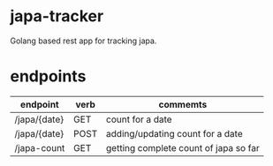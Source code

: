 # japa-tracker
Golang based rest app for tracking japa.

# endpoints

| endpoint| verb | commemts |
|-|-|-|
|/japa/{date}|GET| count for a date | 
|/japa/{date}|POST|adding/updating count for a date|
|/japa-count|GET| getting complete count of japa so far|
